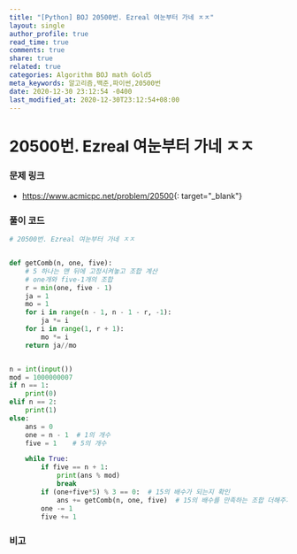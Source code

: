 ```yaml
---
title: "[Python] BOJ 20500번. Ezreal 여눈부터 가네 ㅈㅈ"
layout: single
author_profile: true
read_time: true
comments: true
share: true
related: true
categories: Algorithm BOJ math Gold5
meta_keywords: 알고리즘,백준,파이썬,20500번
date: 2020-12-30 23:12:54 -0400
last_modified_at: 2020-12-30T23:12:54+08:00
---
```


# 20500번. Ezreal 여눈부터 가네 ㅈㅈ

### 문제 링크
- <https://www.acmicpc.net/problem/20500>{: target="\_blank"}

### 풀이 코드

```python
# 20500번. Ezreal 여눈부터 가네 ㅈㅈ


def getComb(n, one, five):
    # 5 하나는 맨 뒤에 고정시켜놓고 조합 계산
    # one개와 five-1개의 조합
    r = min(one, five - 1)
    ja = 1
    mo = 1
    for i in range(n - 1, n - 1 - r, -1):
        ja *= i
    for i in range(1, r + 1):
        mo *= i
    return ja//mo


n = int(input())
mod = 1000000007
if n == 1:
    print(0)
elif n == 2:
    print(1)
else:
    ans = 0
    one = n - 1  # 1의 개수
    five = 1    # 5의 개수

    while True:
        if five == n + 1:
            print(ans % mod)
            break
        if (one+five*5) % 3 == 0:  # 15의 배수가 되는지 확인
            ans += getComb(n, one, five)  # 15의 배수를 만족하는 조합 더해주기
        one -= 1
        five += 1
```

### 비고